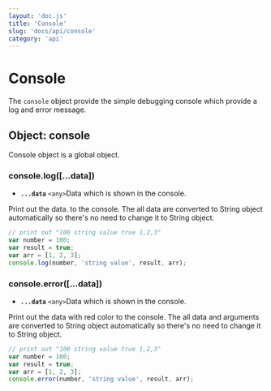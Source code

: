 ```yaml
---
layout: 'doc.js'
title: 'Console'
slug: 'docs/api/console'
category: 'api'
---
```


# Console

The `console` object provide the simple debugging console which provide a log and error message.

## Object: console

Console object is a global object.

### console.log(\[...data])

- **`...data`** `<any>`Data which is shown in the console.

Print out the data. to the console. The all data are converted to String object automatically so there's no need to change it to String object.

```javascript
// print out "100 string value true 1,2,3"
var number = 100;
var result = true;
var arr = [1, 2, 3];
console.log(number, 'string value', result, arr);
```

### console.error(\[...data])

- **`...data`** `<any>`Data which is shown in the console.

Print out the data with red color to the console. The all data and arguments are converted to String object automatically so there's no need to change it to String object. &#x20;

```javascript
// print out "100 string value true 1,2,3"
var number = 100;
var result = true;
var arr = [1, 2, 3];
console.error(number, 'string value', result, arr);
```
